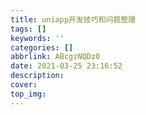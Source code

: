 ```yaml
---
title: uniapp开发技巧和问题整理
tags: []
keywords: ''
categories: []
abbrlink: ABcgzNQDz0
date: 2021-03-25 23:16:52
description:
cover:
top_img:
---
```






